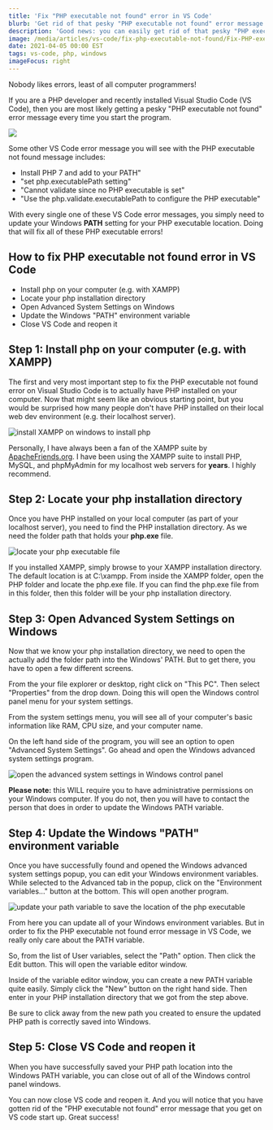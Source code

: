 ```yaml
---
title: 'Fix "PHP executable not found" error in VS Code'
blurb: 'Get rid of that pesky "PHP executable not found" error message in VS Code'
description: 'Good news: you can easily get rid of that pesky "PHP executable not found" error message in VS Code in a few minutes. Install PHP then, add it to your PATH variable, then error-be-gone!'
image: /media/articles/vs-code/fix-php-executable-not-found/Fix-PHP-executable-not-found-error-in-Visual-Studio-Code-VS-Code.png
date: 2021-04-05 00:00 EST
tags: vs-code, php, windows
imageFocus: right
---
```


Nobody likes errors, least of all computer programmers!

If you are a PHP developer and recently installed Visual Studio Code (VS Code), then you are most likely getting a pesky "PHP executable not found" error message every time you start the program.

![](/media/articles/vs-code/fix-php-executable-not-found/Fix-PHP-executable-not-found-error-in-Visual-Studio-Code-VS-Code.png)

Some other VS Code error message you will see with the PHP executable not found message includes:

- Install PHP 7 and add to your PATH"
- "set php.executablePath setting"
- "Cannot validate since no PHP executable is set"
- "Use the php.validate.executablePath to configure the PHP executable"

With every single one of these VS Code error messages, you simply need to update your Windows **PATH** setting for your PHP executable location. Doing that will fix all of these PHP executable errors!

## How to fix PHP executable not found error in VS Code

- Install php on your computer (e.g. with XAMPP)
- Locate your php installation directory
- Open Advanced System Settings on Windows
- Update the Windows "PATH" environment variable
- Close VS Code and reopen it

## Step 1: Install php on your computer (e.g. with XAMPP)

The first and very most important step to fix the PHP executable not found error on Visual Studio Code is to actually have PHP installed on your computer. Now that might seem like an obvious starting point, but you would be surprised how many people don't have PHP installed on their local web dev environment (e.g. their localhost server).

![install XAMPP on windows to install php](/media/articles/vs-code/fix-php-executable-not-found/Install-XAMPP-on-localhost-to-fix-PHP-executable-not-found.png)

Personally, I have always been a fan of the XAMPP suite by [ApacheFriends.org](https://apachefriends.org/). I have been using the XAMPP suite to install PHP, MySQL, and phpMyAdmin for my localhost web servers for **years**. I highly recommend.

## Step 2: Locate your php installation directory

Once you have PHP installed on your local computer (as part of your localhost server), you need to find the PHP installation directory. As we need the folder path that holds your **php.exe** file.

![locate your php executable file](/media/articles/vs-code/fix-php-executable-not-found/fix-php-executable-not-found-VS-code-2-find-your-php-installation-directory.png)

If you installed XAMPP, simply browse to your XAMPP installation directory. The default location is at C:\xampp. From inside the XAMPP folder, open the PHP folder and locate the php.exe file. If you can find the php.exe file from in this folder, then this folder will be your php installation directory.

## Step 3: Open Advanced System Settings on Windows

Now that we know your php installation directory, we need to open the actually add the folder path into the Windows' PATH. But to get there, you have to open a few different screens.

From the your file explorer or desktop, right click on "This PC". Then select "Properties" from the drop down. Doing this will open the Windows control panel menu for your system settings.

From the system settings menu, you will see all of your computer's basic information like RAM, CPU size, and your computer name.

On the left hand side of the program, you will see an option to open "Advanced System Settings". Go ahead and open the Windows advanced system settings program.

![open the advanced system settings in Windows control panel](/media/articles/vs-code/fix-php-executable-not-found/fix-php-executable-not-found-VS-code-4-open-advanced-system-properties.png)

**Please note:** this WILL require you to have administrative permissions on your Windows computer. If you do not, then you will have to contact the person that does in order to update the Windows PATH variable.

## Step 4: Update the Windows "PATH" environment variable

Once you have successfully found and opened the Windows advanced system settings popup, you can edit your Windows environment variables. While selected to the Advanced tab in the popup, click on the "Environment variables..." button at the bottom. This will open another program.

![update your path variable to save the location of the php executable](/media/articles/vs-code/fix-php-executable-not-found/fix-php-executable-not-found-VS-code-5-add-a-new-windows-environment-variable-for-path.png)

From here you can update all of your Windows environment variables. But in order to fix the PHP executable not found error message in VS Code, we really only care about the PATH variable.

So, from the list of User variables, select the "Path" option. Then click the Edit button. This will open the variable editor window.

Inside of the variable editor window, you can create a new PATH variable quite easily. Simply click the "New" button on the right hand side. Then enter in your PHP installation directory that we got from the step above.

Be sure to click away from the new path you created to ensure the updated PHP path is correctly saved into Windows.

## Step 5: Close VS Code and reopen it

When you have successfully saved your PHP path location into the Windows PATH variable, you can close out of all of the Windows control panel windows.

You can now close VS code and reopen it. And you will notice that you have gotten rid of the "PHP executable not found" error message that you get on VS code start up. Great success!
